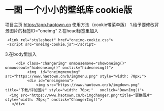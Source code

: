 # 一图 一个小小的壁纸库 cookie版
项目主页 https://app.haotown.cn
使用方法（cookie带菜单版）
1.给予要修改背景图片的标签ID="oneimg"
2.在head标签里加入

     <link rel="stylesheet" href="oneimg-cookie.css">
     <script src="oneimg-cookie.js"></script>
3.在body里加入

         <div class="changerimg" onmousemove="showoneimg()" onmouseout="hideoneimg()" onclick="hideoneimg()">
              <img  id="oneimgmenuimg" src="https://www.haotown.cn/b/imgmenu.png" style="width: 70px;">
              <div id="oneimgmenu">
                  <img src="https://www.haotown.cn/b/imgdown.png" title="下载/评论图片" style="width: 70px;"   onclick="DownImg()">    
      <img src="https://www.haotown.cn/b/imgchanger.png"title="更换图片" style="width: 70px;" onclick="ChangerImg()">    
       </div>

